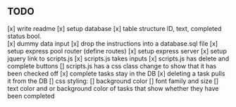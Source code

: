 ## TODO
[x] write readme
[x] setup database
    [x] table structure
        ID, text, completed status bool.  
    [x] dummy data input
    [x] drop the instructions into a database.sql file
[x] setup express pool router (define routes)
[x] setup express server
[x] setup jquery link to scripts.js
[x] scripts.js takes inputs
[x] scripts.js has delete and complete buttons
[] scripts.js has a css class change to show that it has been checked off
[x] complete tasks stay in the DB
[x] deleting a task pulls it from the DB
[] css styling:
    [] background color
    [] font family and size
    [] text color and or background color of tasks that show whether they have been completed
